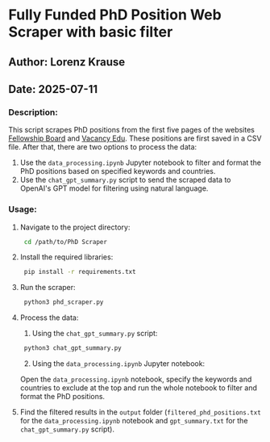# Fully Funded PhD Position Web Scraper with basic filter
## Author: Lorenz Krause
## Date: 2025-07-11
### Description: 
This script scrapes PhD positions from the first five pages of the websites [Fellowship Board](https://fellowshipbard.com/) and [Vacancy Edu](https://vacancyedu.com/fully-funded-phd-positions/). These positions are first saved in a CSV file. After that, there are two options to process the data:
1. Use the `data_processing.ipynb` Jupyter notebook to filter and format the PhD positions based on specified keywords and countries.
2. Use the `chat_gpt_summary.py` script to send the scraped data to OpenAI's GPT model for filtering using natural language.

### Usage:
1. Navigate to the project directory:
   ```bash
    cd /path/to/PhD Scraper
   ```

2. Install the required libraries:
   ```bash
    pip install -r requirements.txt
   ```

3. Run the scraper:
   ```bash
    python3 phd_scraper.py
   ```

4. Process the data:

   1. Using the `chat_gpt_summary.py` script:
   ```bash
    python3 chat_gpt_summary.py
   ```

   2. Using the `data_processing.ipynb` Jupyter notebook:

    Open the `data_processing.ipynb` notebook, specify the keywords and countries to exclude at the top and run the whole notebook to filter and format the PhD positions.

5. Find the filtered results in the `output` folder (`filtered_phd_positions.txt` for the `data_processing.ipynb` notebook and `gpt_summary.txt` for the `chat_gpt_summary.py` script).

